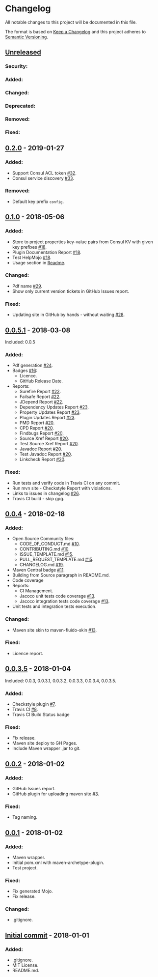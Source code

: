 # Changelog
All notable changes to this project will be documented in this file.

The format is based on [Keep a Changelog](http://keepachangelog.com/en/1.0.0/)
and this project adheres to [Semantic Versioning](http://semver.org/spec/v2.0.0.html).


## [Unreleased]
### Security:
### Added:
### Changed:
### Deprecated:
### Removed:
### Fixed:


## [0.2.0] - 2019-01-27
### Added:
- Support Consul ACL token [#32](https://github.com/fedyafed/consul-vault-maven-plugin/issues/32).
- Consul service discovery [#33](https://github.com/fedyafed/consul-vault-maven-plugin/issues/33).

### Removed:
- Default key prefix `config`.


## [0.1.0] - 2018-05-06
### Added:
- Store to project properties key-value pairs from Consul KV with given key prefixes [#18](https://github.com/fedyafed/consul-vault-maven-plugin/issues/18).
- Plugin Documentation Report [#18](https://github.com/fedyafed/consul-vault-maven-plugin/issues/18).
- Test HelpMojo [#18](https://github.com/fedyafed/consul-vault-maven-plugin/issues/18).
- Usage section in [Readme](README.md#usage:).

### Changed:
- Pdf name [#29](https://github.com/fedyafed/consul-vault-maven-plugin/issues/29).
- Show only current version tickets in GitHub Issues report.

### Fixed:
- Updating site in GitHub by hands - without waiting [#28](https://github.com/fedyafed/consul-vault-maven-plugin/issues/28).


## [0.0.5.1] - 2018-03-08
Included: 0.0.5
### Added:
- Pdf generation [#24](https://github.com/fedyafed/consul-vault-maven-plugin/issues/24).
- Badges [#16](https://github.com/fedyafed/consul-vault-maven-plugin/issues/16):
  - Licence.
  - GitHub Release Date.
- Reports:
  - Surefire Report [#22](https://github.com/fedyafed/consul-vault-maven-plugin/issues/22).
  - Failsafe Report [#22](https://github.com/fedyafed/consul-vault-maven-plugin/issues/22).
  - JDepend Report [#22](https://github.com/fedyafed/consul-vault-maven-plugin/issues/22).
  - Dependency Updates Report [#23](https://github.com/fedyafed/consul-vault-maven-plugin/issues/23).
  - Property Updates Report [#23](https://github.com/fedyafed/consul-vault-maven-plugin/issues/23).
  - Plugin Updates Report [#23](https://github.com/fedyafed/consul-vault-maven-plugin/issues/23).
  - PMD Report [#20](https://github.com/fedyafed/consul-vault-maven-plugin/issues/20).
  - CPD Report [#20](https://github.com/fedyafed/consul-vault-maven-plugin/issues/20).
  - Findbugs Report [#20](https://github.com/fedyafed/consul-vault-maven-plugin/issues/20).
  - Source Xref Report [#20](https://github.com/fedyafed/consul-vault-maven-plugin/issues/20).
  - Test Source Xref Report [#20](https://github.com/fedyafed/consul-vault-maven-plugin/issues/20).
  - Javadoc Report [#20](https://github.com/fedyafed/consul-vault-maven-plugin/issues/20).
  - Test Javadoc Report [#20](https://github.com/fedyafed/consul-vault-maven-plugin/issues/20).
  - Linkcheck Report [#20](https://github.com/fedyafed/consul-vault-maven-plugin/issues/20).

### Fixed:
- Run tests and verify code in Travis CI on any commit.
- Run mvn site - Checkstyle Report with violations.
- Links to issues in changelog [#26](https://github.com/fedyafed/consul-vault-maven-plugin/issues/26).
- Travis CI build - skip gpg.


## [0.0.4] - 2018-02-18
### Added:
- Open Source Community files:
  - CODE_OF_CONDUCT.md [#10](https://github.com/fedyafed/consul-vault-maven-plugin/issues/10).
  - CONTRIBUTING.md [#10](https://github.com/fedyafed/consul-vault-maven-plugin/issues/10).
  - ISSUE_TEMPLATE.md [#15](https://github.com/fedyafed/consul-vault-maven-plugin/issues/15).
  - PULL_REQUEST_TEMPLATE.md [#15](https://github.com/fedyafed/consul-vault-maven-plugin/issues/15).
  - CHANGELOG.md [#19](https://github.com/fedyafed/consul-vault-maven-plugin/issues/19).
- Maven Central badge [#11](https://github.com/fedyafed/consul-vault-maven-plugin/issues/11).
- Building from Source paragraph in README.md.
- Code coverage
- Reports:
  - CI Management.
  - Jacoco unit tests code coverage [#13](https://github.com/fedyafed/consul-vault-maven-plugin/issues/13).
  - Jacoco integration tests code coverage [#13](https://github.com/fedyafed/consul-vault-maven-plugin/issues/13).
- Unit tests and integration tests execution.

### Changed:
- Maven site skin to maven-fluido-skin [#13](https://github.com/fedyafed/consul-vault-maven-plugin/issues/13).

### Fixed:
- Licence report.


## [0.0.3.5] - 2018-01-04
Included: 0.0.3, 0.0.3.1, 0.0.3.2, 0.0.3.3, 0.0.3.4, 0.0.3.5.
### Added:
- Checkstyle plugin [#7](https://github.com/fedyafed/consul-vault-maven-plugin/issues/7).
- Travis CI [#8](https://github.com/fedyafed/consul-vault-maven-plugin/issues/8).
- Travis CI Build Status badge

### Fixed:
- Fix release.
- Maven site deploy to GH Pages.
- Include Maven wrapper .jar to git.


## [0.0.2] - 2018-01-02
### Added:
- GitHub Issues report.
- GitHub plugin for uploading maven site [#3](https://github.com/fedyafed/consul-vault-maven-plugin/issues/3).

### Fixed:
- Tag naming.


## [0.0.1] - 2018-01-02
### Added:
- Maven wrapper.
- Initial pom.xml with maven-archetype-plugin.
- Test project.

### Fixed:
- Fix generated Mojo.
- Fix release.

### Changed:
- .gitignore.


## [Initial commit] - 2018-01-01
### Added:
- .gitignore.
- MIT License.
- README.md.


[Unreleased]: https://github.com/fedyafed/consul-vault-maven-plugin/compare/0.2.0...HEAD
[0.2.0]: https://github.com/fedyafed/consul-vault-maven-plugin/compare/0.1.0...0.2.0
[0.1.0]: https://github.com/fedyafed/consul-vault-maven-plugin/compare/0.0.5.1...0.1.0
[0.0.5.1]: https://github.com/fedyafed/consul-vault-maven-plugin/compare/0.0.4...0.0.5.1
[0.0.4]: https://github.com/fedyafed/consul-vault-maven-plugin/compare/0.0.3.5...0.0.4
[0.0.3.5]: https://github.com/fedyafed/consul-vault-maven-plugin/compare/0.0.2...0.0.3.5
[0.0.2]: https://github.com/fedyafed/consul-vault-maven-plugin/compare/consul-vault-maven-plugin-0.0.1...0.0.2
[0.0.1]: https://github.com/fedyafed/consul-vault-maven-plugin/compare/98a1287edb4e21e0ef8185484663eae1a1bf25d7...consul-vault-maven-plugin-0.0.1
[Initial commit]: https://github.com/fedyafed/consul-vault-maven-plugin/commit/98a1287edb4e21e0ef8185484663eae1a1bf25d7
